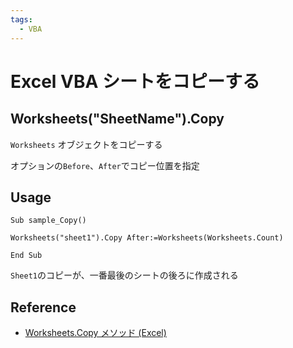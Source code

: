 ```yaml
---
tags:
  - VBA
---
```


# Excel VBA シートをコピーする

## Worksheets("SheetName").Copy
`Worksheets` オブジェクトをコピーする

オプションの`Before`、`After`でコピー位置を指定

## Usage
```VBScript
Sub sample_Copy()

Worksheets("sheet1").Copy After:=Worksheets(Worksheets.Count)

End Sub
```

`Sheet1`のコピーが、一番最後のシートの後ろに作成される

## Reference
* [Worksheets.Copy メソッド (Excel)](https://docs.microsoft.com/ja-jp/office/vba/api/excel.worksheets.copy)
